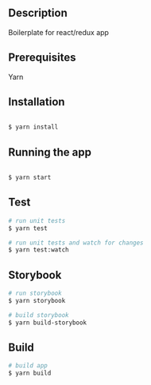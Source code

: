## Description

Boilerplate for react/redux app

## Prerequisites

Yarn

## Installation

```bash

$ yarn install

```

## Running the app

```bash

$ yarn start

```

## Test

```bash
# run unit tests
$ yarn test

# run unit tests and watch for changes
$ yarn test:watch

```

## Storybook

```bash
# run storybook
$ yarn storybook

# build storybook
$ yarn build-storybook

```

## Build

```bash
# build app
$ yarn build


```

